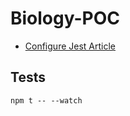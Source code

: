 # Biology-POC

 - [Configure Jest Article](https://basarat.gitbooks.io/typescript/docs/testing/jest.html)
 
 ## Tests
 
 ```shell script
npm t -- --watch
```